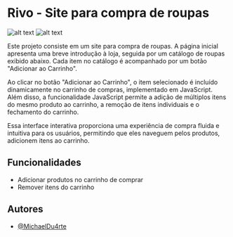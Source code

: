 
# Rivo - Site para compra de roupas

![alt text](https://i.imgur.com/v07Ix3E.png)
![alt text](https://i.imgur.com/mCBCJiA.png)


Este projeto consiste em um site para compra de roupas. A página inicial apresenta uma breve introdução à loja, seguida por um catálogo de roupas exibido abaixo. Cada item no catálogo é acompanhado por um botão "Adicionar ao Carrinho".

Ao clicar no botão "Adicionar ao Carrinho", o item selecionado é incluído dinamicamente no carrinho de compras, implementado em JavaScript. Além disso, a funcionalidade JavaScript permite a adição de múltiplos itens do mesmo produto ao carrinho, a remoção de itens individuais e o fechamento do carrinho.

Essa interface interativa proporciona uma experiência de compra fluida e intuitiva para os usuários, permitindo que eles naveguem pelos produtos, adicionem itens ao carrinho.


## Funcionalidades

- Adicionar produtos no carrinho de comprar
- Remover itens do carrinho
  

## Autores

- [@MichaelDu4rte](https://github.com/MichaelDu4rte)










